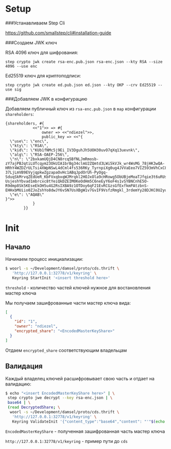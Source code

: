 # Setup

###Устанавливаем Step Cli

https://github.com/smallstep/cli#installation-guide

###Создаем JWK ключ

RSA 4096 ключ для шифрования:

    step crypto jwk create rsa-enc.pub.json rsa-enc.json --kty RSA --size 4096 --use enc
    
Ed25519 ключ для криптоподписи:
    
    step crypto jwk create ed.pub.json ed.json --kty OKP --crv Ed25519 --use sig
    
###Добавляем JWK в конфигурацию

Добавляем публичный ключ из `rsa-enc.pub.json` в `map` конфигурации `shareholders`:

```
{shareholders, #{
            <<"1">> => #{
                owner => <<"ndiezel">>,
                public_key => <<"{
  \"use\": \"enc\",
  \"kty\": \"RSA\",
  \"kid\": \"KUb1fNMc5j9Ei_IV3DguhJh5UOH30uvO7qXq13uevnk\",
  \"alg\": \"RSA-OAEP-256\",
  \"n\": \"2bxkamUQjD4CN8rcq5BfNLJmRmosb-zY7ajPBJqtiLUTcqym23OkUIA1brBg34clmU2ZQmtd3LWi5kVJk_wr4WsMG_78jHK3wQA-HRhY4WZDZrULTsi4XWpNSwL4dCml4fs536RKy_TyrnpiXg0ug4JVVaEeo7VIZ593mVhCxC8Ev6FK8tZ2HGGOerUXLpgQdhcp9UwaI_l7jgoWNp1f7SuBqv1mfiw4ziC1yvwyXHTKy-37LjLmVB9EVyjqpkwZgzapaOvHc1ABqJpdOrUh-PyOgq-SduqSkMrvqZEdUeR_KbFVxqbxqWJMrqkl2HOJxOla9cHRowg5ObUBjeMoaTJfqie3t6uRUsFEFMzhIyvo6QMYHooxIdOdwpZ4tpzML6jv9o5DPtN375bKzy-UsjeshYbvad1mbrcxc8tYeiQkDZEIM0KeOdHm5C6neEyY6oF4s1vSYBNCnhE5O-R9dmp8Sk5KEseEkOH5u4G2RsIXBA9z1OTDoy6qF21EvRCGzsGfExfkmPAtzbnS-EHHxbMUiio0ZJoZshYo8dwJY6vSN7UsXBgW1v7GvIF9VsfzRmgkl_3rdemYy28DJKC0U2yufePcA3nUJEhtR3UO_tIlHxZvlDSX5eTx4vs5VkFfujNSiPsgH0PEeXABGBFbal7QxU1u0XHXIFwhW5cM8Fs\",
  \"e\": \"AQAB\"
}">>
            }
        }}
```

# Init

## Начало

Начинаем процесс инициализации:

```bash
$ woorl -s ~/Development/damsel/proto/cds.thrift \
   'http://127.0.0.1:32778/v1/keyring' \
   Keyring StartInit '<insert threshold here>'
```

`threshold` - количество частей ключей нужное для востановления мастер ключа

Мы получаем зашифрованные части мастер ключа вида:

```json
[
  {
    "id": "1",
    "owner": "ndiezel",
    "encrypted_share": "<EncodedMasterKeyShare>"
  }
]
```

Отдаем `encrypted_share` соответствующим владельцам

## Валидация

Каждый владелец ключей расшифровывает свою часть и отдает на валидацию:

```bash
$ echo "<insert EncodedMasterKeyShare here>" | \
 step crypto jwe decrypt --key rsa-enc.json | \
 base64 | \
 (read DecryptedShare; \
  woorl -s ~/Development/damsel/proto/cds.thrift \
   'http://127.0.0.1:32778/v1/keyring' \
   Keyring ValidateInit '{"content_type":"base64","content": "'"$(echo $DecryptedShare)"'"}')
```

`EncodedMasterKeyShare` - полученная зашифрованная часть мастер ключа

`http://127.0.0.1:32778/v1/keyring` - пример пути до `cds`